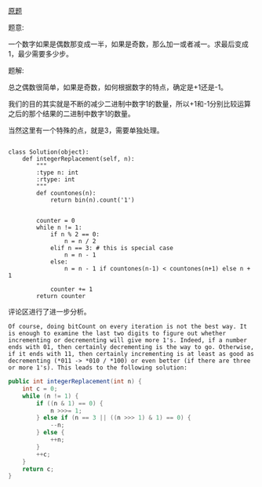 [原题](https://leetcode.com/problems/integer-replacement)

题意:

一个数字如果是偶数那变成一半，如果是奇数，那么加一或者减一。求最后变成1，最少需要多少步。


题解:


总之偶数很简单，如果是奇数，如何根据数字的特点，确定是+1还是-1。

我们的目的其实就是不断的减少二进制中数字1的数量，所以+1和-1分别比较运算之后的那个结果的二进制中数字1的数量。

当然这里有一个特殊的点，就是3，需要单独处理。

```

class Solution(object):
    def integerReplacement(self, n):
        """
        :type n: int
        :rtype: int
        """
        def countones(n):
            return bin(n).count('1')
        
        
        counter = 0
        while n != 1:
            if n % 2 == 0:
                n = n / 2
            elif n == 3: # this is special case
                n = n - 1
            else:
                n = n - 1 if countones(n-1) < countones(n+1) else n + 1
            
            counter += 1
        return counter
```

评论区进行了进一步分析。

```
Of course, doing bitCount on every iteration is not the best way. It is enough to examine the last two digits to figure out whether incrementing or decrementing will give more 1's. Indeed, if a number ends with 01, then certainly decrementing is the way to go. Otherwise, if it ends with 11, then certainly incrementing is at least as good as decrementing (*011 -> *010 / *100) or even better (if there are three or more 1's). This leads to the following solution:
```

```java
public int integerReplacement(int n) {
    int c = 0;
    while (n != 1) {
        if ((n & 1) == 0) {
            n >>>= 1;
        } else if (n == 3 || ((n >>> 1) & 1) == 0) {
            --n;
        } else {
            ++n;
        }
        ++c;
    }
    return c;
}
```